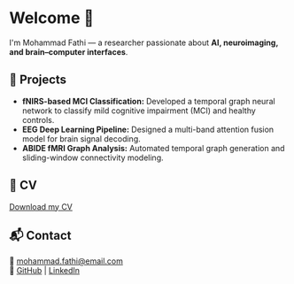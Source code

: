 # Welcome 👋

I'm Mohammad Fathi — a researcher passionate about **AI, neuroimaging, and brain–computer interfaces**.

## 🔬 Projects
- **fNIRS-based MCI Classification:** Developed a temporal graph neural network to classify mild cognitive impairment (MCI) and healthy controls.
- **EEG Deep Learning Pipeline:** Designed a multi-band attention fusion model for brain signal decoding.
- **ABIDE fMRI Graph Analysis:** Automated temporal graph generation and sliding-window connectivity modeling.

## 📄 CV
[Download my CV](https://github.com/phat-hee/phat-hee.github.io/blob/main/Mohammad_Fathi_CV_oct.pdf)

## 📬 Contact
📧 mohammad.fathi@email.com  
🔗 [GitHub](https://github.com/yourusername) | [LinkedIn](https://linkedin.com/in/yourprofile)
